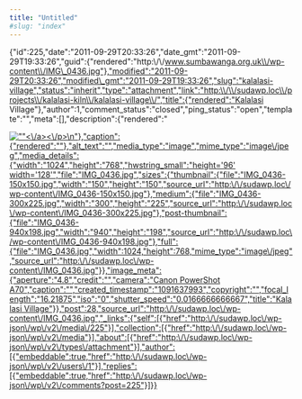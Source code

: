 ```yaml
---
title: "Untitled"
#slug: "index"
---
```


{"id":225,"date":"2011-09-29T20:33:26","date\_gmt":"2011-09-29T19:33:26","guid":{"rendered":"http:\\/\\/www.sumbawanga.org.uk\\/wp-content\\/IMG\_0436.jpg"},"modified":"2011-09-29T20:33:26","modified\_gmt":"2011-09-29T19:33:26","slug":"kalalasi-village","status":"inherit","type":"attachment","link":"http:\\/\\/sudawp.loc\\/projects\\/kalalasi-kiln\\/kalalasi-village\\/","title":{"rendered":"Kalalasi Village"},"author":1,"comment\_status":"closed","ping\_status":"open","template":"","meta":\[\],"description":{"rendered":"

[![\"\"](\"http:\/\/sudawp.loc\/wp-content\/IMG_0436-300x225.jpg\")<\\/a><\\/p>\\n"},"caption":{"rendered":""},"alt\_text":"","media\_type":"image","mime\_type":"image\\/jpeg","media\_details":{"width":"1024","height":"768","hwstring\_small":"height='96' width='128'","file":"IMG\_0436.jpg","sizes":{"thumbnail":{"file":"IMG\_0436-150x150.jpg","width":"150","height":"150","source\_url":"http:\\/\\/sudawp.loc\\/wp-content\\/IMG\_0436-150x150.jpg"},"medium":{"file":"IMG\_0436-300x225.jpg","width":"300","height":"225","source\_url":"http:\\/\\/sudawp.loc\\/wp-content\\/IMG\_0436-300x225.jpg"},"post-thumbnail":{"file":"IMG\_0436-940x198.jpg","width":"940","height":"198","source\_url":"http:\\/\\/sudawp.loc\\/wp-content\\/IMG\_0436-940x198.jpg"},"full":{"file":"IMG\_0436.jpg","width":1024,"height":768,"mime\_type":"image\\/jpeg","source\_url":"http:\\/\\/sudawp.loc\\/wp-content\\/IMG\_0436.jpg"}},"image\_meta":{"aperture":"4.8","credit":"","camera":"Canon PowerShot A70","caption":"","created\_timestamp":"1091637993","copyright":"","focal\_length":"16.21875","iso":"0","shutter\_speed":"0.0166666666667","title":"Kalalasi Village"}},"post":28,"source\_url":"http:\\/\\/sudawp.loc\\/wp-content\\/IMG\_0436.jpg","\_links":{"self":\[{"href":"http:\\/\\/sudawp.loc\\/wp-json\\/wp\\/v2\\/media\\/225"}\],"collection":\[{"href":"http:\\/\\/sudawp.loc\\/wp-json\\/wp\\/v2\\/media"}\],"about":\[{"href":"http:\\/\\/sudawp.loc\\/wp-json\\/wp\\/v2\\/types\\/attachment"}\],"author":\[{"embeddable":true,"href":"http:\\/\\/sudawp.loc\\/wp-json\\/wp\\/v2\\/users\\/1"}\],"replies":\[{"embeddable":true,"href":"http:\\/\\/sudawp.loc\\/wp-json\\/wp\\/v2\\/comments?post=225"}\]}}](http:\/\/sudawp.loc\/wp-content\/IMG_0436.jpg)